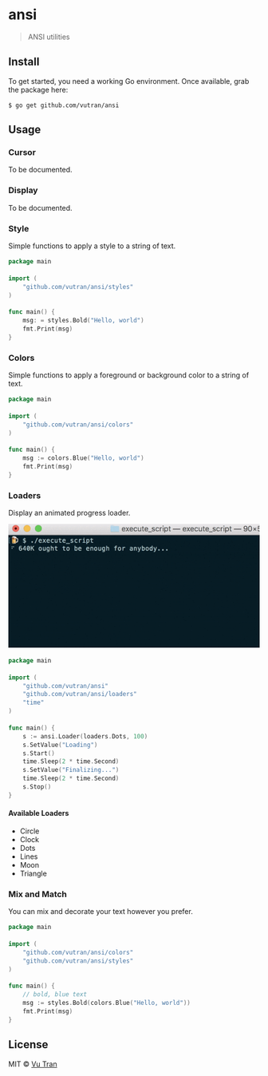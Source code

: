 # ansi

> ANSI utilities

## Install

To get started, you need a working Go environment. Once available, grab the package here:

```
$ go get github.com/vutran/ansi
```

## Usage

### Cursor

To be documented.

### Display

To be documented.

### Style

Simple functions to apply a style to a string of text.

```go
package main

import (
	"github.com/vutran/ansi/styles"
)

func main() {
	msg: = styles.Bold("Hello, world")
	fmt.Print(msg)
}
```

### Colors

Simple functions to apply a foreground or background color to a string of text.

```go
package main

import (
	"github.com/vutran/ansi/colors"
)

func main() {
	msg := colors.Blue("Hello, world")
	fmt.Print(msg)
}
```

### Loaders

Display an animated progress loader.

![loader](loader.gif)

```go
package main

import (
	"github.com/vutran/ansi"
	"github.com/vutran/ansi/loaders"
	"time"
)

func main() {
	s := ansi.Loader(loaders.Dots, 100)
	s.SetValue("Loading")
	s.Start()
	time.Sleep(2 * time.Second)
	s.SetValue("Finalizing...")
	time.Sleep(2 * time.Second)
	s.Stop()
}
```

#### Available Loaders

- Circle
- Clock
- Dots
- Lines
- Moon
- Triangle

### Mix and Match

You can mix and decorate your text however you prefer.

```go
package main

import (
	"github.com/vutran/ansi/colors"
	"github.com/vutran/ansi/styles"
)

func main() {
	// bold, blue text
	msg := styles.Bold(colors.Blue("Hello, world"))
	fmt.Print(msg)
}
```

## License

MIT © [Vu Tran](https://github.com/vutran/srgnt)
